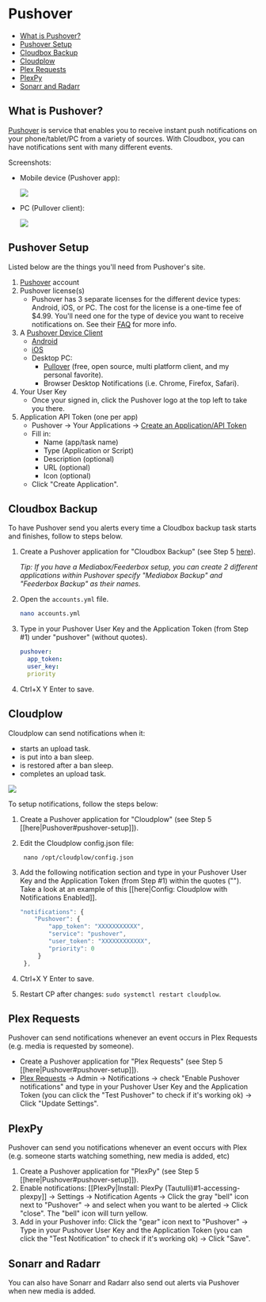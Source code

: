 # Pushover

* [What is Pushover?](pushover.md#what-is-pushover)
* [Pushover Setup](pushover.md#pushover-setup)
* [Cloudbox Backup](pushover.md#cloudbox-backup)
* [Cloudplow](pushover.md#cloudplow)
* [Plex Requests](pushover.md#plex-requests)
* [PlexPy](pushover.md#plexpy)
* [Sonarr and Radarr](pushover.md#sonarr-and-radarr)

## What is Pushover?

[Pushover](https://pushover.net/faq) is service that enables you to receive instant push notifications on your phone/tablet/PC from a variety of sources. With Cloudbox, you can have notifications sent with many different events.

Screenshots:

* Mobile device \(Pushover app\):

  ![](https://i.imgur.com/lTdXcNU.png)

* PC \(Pullover client\):

  ![](https://i.imgur.com/2A12nIe.png)

## Pushover Setup

Listed below are the things you'll need from Pushover's site.

1. [Pushover](https://pushover.net/login) account
2. Pushover license\(s\)
   * Pushover has 3 separate licenses for the different device types: Android, iOS, or PC. The cost for the license is a one-time fee of $4.99. You'll need one for the type of device you want to receive notifications on.  See their [FAQ](https://pushover.net/faq#overview-fees) for more info.
3. A [Pushover Device Client](https://pushover.net/clients)
   * [Android](https://pushover.net/clients/android)
   * [iOS](https://pushover.net/clients/ios)
   * Desktop PC:
     * [Pullover](https://github.com/cgrossde/Pullover) \(free, open source, multi platform client, and my personal favorite\).
     * Browser Desktop Notifications \(i.e. Chrome, Firefox, Safari\).
4. Your User Key
   * Once your signed in, click the Pushover logo at the top left to take you there.
5. Application API Token \(one per app\)
   * Pushover -&gt; Your Applications -&gt; [Create an Application/API Token](https://pushover.net/apps/build)
   * Fill in:
     * Name \(app/task name\)
     * Type \(Application or Script\)
     * Description \(optional\)
     * URL \(optional\)
     * Icon \(optional\)
   * Click "Create Application".

## Cloudbox Backup

To have Pushover send you alerts every time a Cloudbox backup task starts and finishes, follow to steps below.

1. Create a Pushover application for "Cloudbox Backup" \(see Step 5 [here](pushover.md#pushover-setup)\).

   _Tip: If you have a Mediabox/Feederbox setup, you can create 2 different applications within Pushover specify "Mediabox Backup" and "Feederbox Backup" as their names._

2. Open the `accounts.yml` file.

   ```bash
   nano accounts.yml
   ```

3. Type in your Pushover User Key and the Application Token \(from Step \#1\) under "pushover" \(without quotes\).

   ```yaml
   pushover:
     app_token:
     user_key:
     priority
   ```

4. Ctrl+X Y Enter to save.

## Cloudplow

Cloudplow can send notifications when it:

* starts an upload task.
* is put into a ban sleep.
* is restored after a ban sleep.
* completes an upload task.

![](https://i.imgur.com/LeIt8BC.png)

To setup notifications, follow the steps below:

1. Create a Pushover application for "Cloudplow" \(see Step 5 \[\[here\|Pushover\#pushover-setup\]\]\).
2. Edit the Cloudplow config.json file:

   ```text
    nano /opt/cloudplow/config.json
   ```

3. Add the following notification section and type in your Pushover User Key and the Application Token \(from Step \#1\) within the quotes \(""\). Take a look at an example of this \[\[here\|Config: Cloudplow with Notifications Enabled\]\].

   ```javascript
   "notifications": {
       "Pushover": {
           "app_token": "XXXXXXXXXXX",
           "service": "pushover",
           "user_token": "XXXXXXXXXXXX",
           "priority": 0
        }
    },
   ```

4. Ctrl+X Y Enter to save.
5. Restart CP after changes: `sudo systemctl restart cloudplow`.

## Plex Requests

Pushover can send notifications whenever an event occurs in Plex Requests \(e.g. media is requested by someone\).

* Create a Pushover application for "Plex Requests" \(see Step 5 \[\[here\|Pushover\#pushover-setup\]\]\).
* [Plex Requests](https://github.com/Cloudbox/gitbook/tree/4d7c0c5c8a2a3701c6b4104a930afe4866e08420/Plex-Requests/README.md#1-accessing-plex-requests) -&gt; Admin -&gt; Notifications -&gt; check "Enable Pushover notifications" and type in your Pushover User Key and the Application Token \(you can click the "Test Pushover" to check if it's working ok\) -&gt; Click "Update Settings".

## PlexPy

Pushover can send you notifications whenever an event occurs with Plex \(e.g. someone starts watching something, new media is added, etc\)

1. Create a Pushover application for "PlexPy" \(see Step 5 \[\[here\|Pushover\#pushover-setup\]\]\).
2. Enable notifications: \[\[PlexPy\|Install: PlexPy \(Tautulli\)\#1-accessing-plexpy\]\] -&gt; Settings -&gt; Notification Agents -&gt; Click the gray "bell" icon next to "Pushover" -&gt; and select when you want to be alerted -&gt; Click "close". The "bell" icon will turn yellow.
3. Add in your Pushover info: Click the "gear" icon next to "Pushover" -&gt; Type in your Pushover User Key and the Application Token \(you can click the "Test Notification" to check if it's working ok\) -&gt; Click "Save".

## Sonarr and Radarr

You can also have Sonarr and Radarr also send out alerts via Pushover when new media is added.

